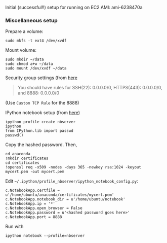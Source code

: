 Initial (successful!!) setup for running on EC2 AMI: 
ami-6238470a

### Miscellaneous setup

Prepare a volume:

    sudo mkfs -t ext4 /dev/xvdf

Mount volume:

    sudo mkdir ~/data
    sudo chmod a+w ~/data
    sudo mount /dev/xvdf ~/data

Security group settings (from [here](https://gist.github.com/iamatypeofwalrus/5183133)

> You should have rules for SSH(22): 0.0.0.0/0, HTTPS(443): 0.0.0.0/0, and 8888: 0.0.0.0/0

(Use `Custom TCP Rule` for the 8888)

IPython notebook setup (from 
[here](http://ipython.org/ipython-doc/dev/notebook/public_server.html#running-a-public-notebook-server))

    ipython profile create nbserver
    ipython
    from IPython.lib import passwd
    passwd()

Copy the hashed password. Then, 

    cd anaconda
    !mkdir certificates
    cd certificates
    !openssl req -x509 -nodes -days 365 -newkey rsa:1024 -keyout mycert.pem -out mycert.pem

Edit `~/.ipython/profile_nbserver/ipython_notebook_config.py`:
    
    c.NotebookApp.certfile = u'/home/ubuntu/anaconda/certificates/mycert.pem'
    c.NotebookApp.notebook_dir = u'/home/ubuntu/notebook'
    c.NotebookApp.ip = '*'
    c.NotebookApp.open_browser = False
    c.NotebookApp.password = u'<hashed password goes here>'
    c.NotebookApp.port = 8888

Run with

    ipython notebook --profile=nbserver
